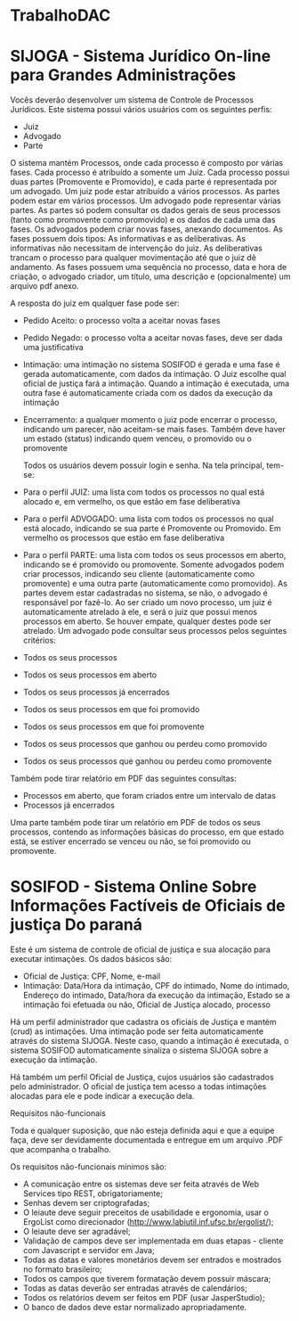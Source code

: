 # TrabalhoDAC

# SIJOGA - Sistema Jurídico On-line para Grandes Administrações

Vocês deverão desenvolver um sistema de Controle de Processos Jurídicos. Este sistema possui vários usuários com os seguintes perfis:

- Juiz
- Advogado
- Parte

O sistema mantém Processos, onde cada processo é composto por várias fases. Cada processo é atribuído a somente um Juiz. Cada processo possui duas partes (Promovente e Promovido), e cada parte é representada por um advogado. Um juiz pode estar atribuído a vários processos. As partes podem estar em vários processos. Um advogado pode representar várias partes.
As partes só podem consultar os dados gerais de seus processos (tanto como promovente como promovido) e os dados de cada uma das fases.
Os advogados podem criar novas fases, anexando documentos. As fases possuem dois tipos: As informativas e as deliberativas. As informativas não necessitam de intervenção do juiz. As deliberativas trancam o processo para qualquer movimentação até que o juiz dê andamento. As fases possuem uma sequência no processo, data e hora de criação, o advogado criador, um título, uma descrição e (opcionalmente) um arquivo pdf anexo.

A resposta do juiz em qualquer fase pode ser:
- Pedido Aceito: o processo volta a aceitar novas fases
- Pedido Negado: o processo volta a aceitar novas fases, deve ser dada uma justificativa
- Intimação: uma intimação no sistema SOSIFOD é gerada e uma fase é gerada automaticamente, com dados da intimação. O Juiz escolhe qual oficial de justiça fará a intimação. Quando a intimação é executada, uma outra fase é automaticamente criada com os dados da execução da intimação
- Encerramento: a qualquer momento o juiz pode encerrar o processo, indicando um parecer, não aceitam-se mais fases. Também deve haver um estado (status) indicando quem venceu, o promovido ou o promovente
	
	Todos os usuários devem possuir login e senha. Na tela principal, tem-se:
- Para o perfil JUIZ: uma lista com todos os processos no qual está alocado e, em vermelho, os que estão em fase deliberativa
- Para o perfil ADVOGADO: uma lista com todos os processos no qual está alocado, indicando se sua parte é Promovente ou Promovido. Em vermelho os processos que estão em fase deliberativa
- Para o perfil PARTE: uma lista com todos os seus processos em aberto, indicando se é promovido ou promovente. 
	Somente advogados podem criar processos, indicando seu cliente (automaticamente como promovente) e uma outra parte (automaticamente como promovido). As partes devem estar cadastradas no sistema, se não, o advogado é responsável por fazê-lo.
	Ao ser criado um novo processo, um juiz é automaticamente atrelado à ele, e será o juiz que possui menos processos em aberto. Se houver empate, qualquer destes pode ser atrelado.
	Um advogado pode consultar seus processos pelos seguintes critérios:
- Todos os seus processos
- Todos os seus processos em aberto
- Todos os seus processos já encerrados
- Todos os seus processos em que foi promovido
- Todos os seus processos em que foi promovente
- Todos os seus processos que ganhou ou perdeu como promovido
- Todos os seus processos que ganhou ou perdeu como promovente

Também pode tirar relatório em PDF das seguintes consultas:

- Processos em aberto, que foram criados entre um intervalo de datas
- Processos já encerrados

Uma parte também pode tirar um relatório em PDF de todos os seus processos, contendo as informações básicas do processo, em que estado está, se estiver encerrado se venceu ou não, se foi promovido ou promovente.

# SOSIFOD - Sistema Online Sobre Informações Factíveis de Oficiais de justiça Do paraná
Este é um sistema de controle de oficial de justiça e sua alocação para executar intimações. Os dados básicos são:
- Oficial de Justiça: CPF, Nome, e-mail
- Intimação: Data/Hora da intimação, CPF do intimado, Nome do intimado, Endereço do intimado, Data/hora da execução da intimação, Estado se a intimação foi efetuada ou não, Oficial de Justiça alocado, processo
	
Há um perfil administrador que cadastra os oficiais de Justiça e mantém (crud) as intimações. Uma intimação pode ser feita automaticamente através do sistema SIJOGA. Neste caso, quando a intimação é executada, o sistema SOSIFOD automaticamente sinaliza o sistema SIJOGA sobre a execução da intimação.

Há também um perfil Oficial de Justiça, cujos usuários são cadastrados pelo administrador. O oficial de justiça tem acesso a todas intimações alocadas para ele e pode indicar a execução dela.

Requisitos não-funcionais

Toda e qualquer suposição, que não esteja definida aqui e que a equipe faça, deve ser devidamente documentada e entregue em um arquivo .PDF que acompanha o trabalho.

Os requisitos não-funcionais mínimos são:

- A comunicação entre os sistemas deve ser feita através de Web Services tipo REST, obrigatoriamente;
- Senhas devem ser criptografadas;
- O leiaute deve seguir preceitos de usabilidade e ergonomia, usar o ErgoList como direcionador (http://www.labiutil.inf.ufsc.br/ergolist/);
- O leiaute deve ser agradável;
- Validação de campos deve ser implementada em duas etapas - cliente com Javascript e servidor em Java;
- Todas as datas e valores monetários devem ser entrados e mostrados no formato brasileiro;
- Todos os campos que tiverem formatação devem possuir máscara;
- Todas as datas deverão ser entradas através de calendários;
- Todos os relatórios devem ser feitos em PDF (usar JasperStudio);
- O banco de dados deve estar normalizado apropriadamente.

